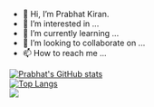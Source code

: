 - 👋 Hi, I’m Prabhat Kiran.
- 👀 I’m interested in ...
- 🌱 I’m currently learning ...
- 💞️ I’m looking to collaborate on ...
- 📫 How to reach me ...

<!---
pksh-23514/pksh-23514 is a ✨ special ✨ repository because its `README.md` (this file) appears on your GitHub profile.
You can click the Preview link to take a look at your changes.
--->

[![Prabhat's GitHub stats](https://github-readme-stats.vercel.app/api?username=pksh-23514&hide=prs,contribs&theme=tokyonight)](https://github.com/pksh-23514/Prabhat-Kiran)
<br>
[![Top Langs](https://github-readme-stats.vercel.app/api/top-langs/?username=pksh-23514&langs_count=5&layout=compact)](https://github.com/pksh-23514/Prabhat-Kiran)
<br>
![](https://komarev.com/ghpvc/?username=pksh-23514)
